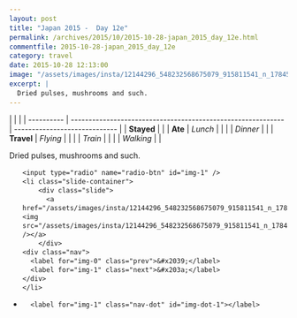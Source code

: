 ```yaml
---
layout: post
title: "Japan 2015 -  Day 12e"
permalink: /archives/2015/10/2015-10-28-japan_2015_day_12e.html
commentfile: 2015-10-28-japan_2015_day_12e
category: travel
date: 2015-10-28 12:13:00
image: "/assets/images/insta/12144296_548232568675079_915811541_n_17845028158047535.jpg"
excerpt: |
  Dried pulses, mushrooms and such.
---
```


|            |                                                              |
| ---------- | ------------------------------------------------------------ | ----------------------------- |
| **Stayed** |  |
| **Ate**    | _Lunch_                                                      |          |
|            | _Dinner_                                                     |          |
| **Travel** | _Flying_                                                     |          |
|            | _Train_                                                      |          |
|            | _Walking_                                                    |          |


Dried pulses, mushrooms and such.


<ul class="slides">

    <input type="radio" name="radio-btn" id="img-1" />
    <li class="slide-container">
        <div class="slide">
          <a href="/assets/images/insta/12144296_548232568675079_915811541_n_17845028158047535.jpg"><img src="/assets/images/insta/12144296_548232568675079_915811541_n_17845028158047535.jpg" /></a>
        </div>
    <div class="nav">
      <label for="img-0" class="prev">&#x2039;</label>
      <label for="img-1" class="next">&#x203a;</label>
    </div>
    </li>
			
<li class="nav-dots">

      <label for="img-1" class="nav-dot" id="img-dot-1"></label>

</li>
</ul>        
             

		